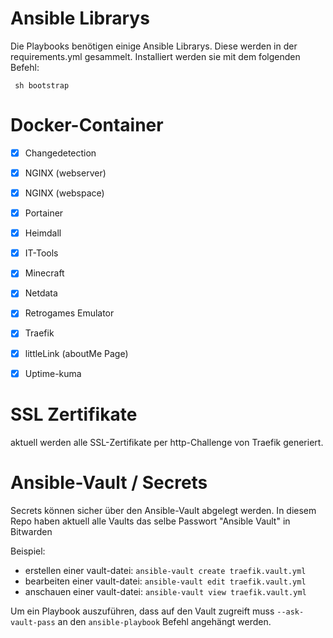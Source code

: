 # Ansible Librarys
Die Playbooks benötigen einige Ansible Librarys. Diese werden in der requirements.yml gesammelt.
Installiert werden sie mit dem folgenden Befehl:

<code> sh bootstrap </code>

# Docker-Container
- [X] Changedetection
- [X] NGINX (webserver)
- [X] NGINX (webspace)
- [X] Portainer 
- [X] Heimdall
- [X] IT-Tools
- [X] Minecraft
- [X] Netdata
- [X] Retrogames Emulator
- [X] Traefik
- [X] littleLink (aboutMe Page)
- [X] Uptime-kuma


# SSL Zertifikate

aktuell werden alle SSL-Zertifikate per http-Challenge von Traefik generiert.

# Ansible-Vault / Secrets

Secrets können sicher über den Ansible-Vault abgelegt werden.
In diesem Repo haben aktuell alle Vaults das selbe Passwort "Ansible Vault" in Bitwarden

Beispiel:

- erstellen einer vault-datei: `ansible-vault create traefik.vault.yml`
- bearbeiten einer vault-datei: `ansible-vault edit traefik.vault.yml`
- anschauen einer vault-datei: `ansible-vault view traefik.vault.yml`

Um ein Playbook auszuführen, dass auf den Vault zugreift muss `--ask-vault-pass` an den `ansible-playbook` Befehl angehängt werden.
